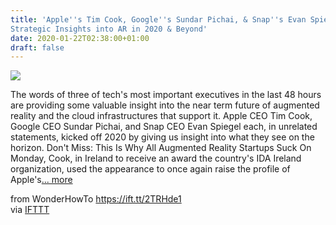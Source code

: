 ```yaml
---
title: 'Apple''s Tim Cook, Google''s Sundar Pichai, & Snap''s Evan Spiegel Deliver
Strategic Insights into AR in 2020 & Beyond'
date: 2020-01-22T02:38:00+01:00
draft: false
---
```


[![](https://img.wonderhowto.com/img/56/64/63715221304714/0/apples-tim-cook-googles-sundar-pichai-snaps-evan-spiegel-deliver-strategic-insights-into-ar-2020-beyond.1280x600.jpg)](https://next.reality.news/news/apples-tim-cook-googles-sundar-pichai-snaps-evan-spiegel-deliver-strategic-insights-into-ar-2020-beyond-0233877/)

The words of three of tech's most important executives in the last 48 hours are providing some valuable insight into the near term future of augmented reality and the cloud infrastructures that support it. Apple CEO Tim Cook, Google CEO Sundar Pichai, and Snap CEO Evan Spiegel each, in unrelated statements, kicked off 2020 by giving us insight into what they see on the horizon. Don't Miss: This Is Why All Augmented Reality Startups Suck On Monday, Cook, in Ireland to receive an award the country's IDA Ireland organization, used the appearance to once again raise the profile of Apple's[... more](https://next.reality.news/news/apples-tim-cook-googles-sundar-pichai-snaps-evan-spiegel-deliver-strategic-insights-into-ar-2020-beyond-0233877/)

  
  
from WonderHowTo https://ift.tt/2TRHde1  
via [IFTTT](https://ifttt.com/?ref=da&site=blogger)